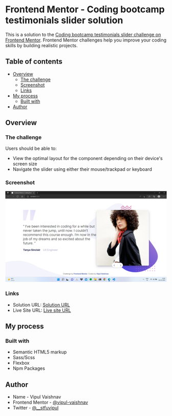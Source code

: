 # Frontend Mentor - Coding bootcamp testimonials slider solution

This is a solution to the [Coding bootcamp testimonials slider challenge on Frontend Mentor](https://www.frontendmentor.io/challenges/coding-bootcamp-testimonials-slider-4FNyLA8JL). Frontend Mentor challenges help you improve your coding skills by building realistic projects.

## Table of contents

- [Overview](#overview)
  - [The challenge](#the-challenge)
  - [Screenshot](#screenshot)
  - [Links](#links)
- [My process](#my-process)
  - [Built with](#built-with)
- [Author](#author)

## Overview

### The challenge

Users should be able to:

- View the optimal layout for the component depending on their device's screen size
- Navigate the slider using either their mouse/trackpad or keyboard

### Screenshot

![ScreenShot](./images/screenshot/screenshot.png)

### Links

- Solution URL: [Solution URL](https://github.com/vipul-vaishnav/Coding-testimonial)
- Live Site URL: [Live site URL](https://your-live-site-url.com)

## My process

### Built with

- Semantic HTML5 markup
- Sass/Scss
- Flexbox
- Npm Packages

## Author

- Name - Vipul Vaishnav
- Frontend Mentor - [@vipul-vaishnav](https://www.frontendmentor.io/profile/vipul-vaishnav)
- Twitter - [@\_\_stfuvipul](https://www.twitter.com/__stfuvipul)
